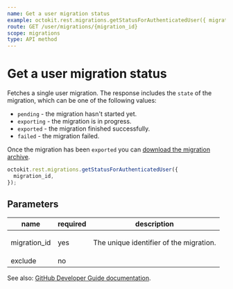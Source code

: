 ```yaml
---
name: Get a user migration status
example: octokit.rest.migrations.getStatusForAuthenticatedUser({ migration_id })
route: GET /user/migrations/{migration_id}
scope: migrations
type: API method
---
```


# Get a user migration status

Fetches a single user migration. The response includes the `state` of the migration, which can be one of the following values:

- `pending` - the migration hasn't started yet.
- `exporting` - the migration is in progress.
- `exported` - the migration finished successfully.
- `failed` - the migration failed.

Once the migration has been `exported` you can [download the migration archive](https://docs.github.com/rest/reference/migrations#download-a-user-migration-archive).

```js
octokit.rest.migrations.getStatusForAuthenticatedUser({
  migration_id,
});
```

## Parameters

<table>
  <thead>
    <tr>
      <th>name</th>
      <th>required</th>
      <th>description</th>
    </tr>
  </thead>
  <tbody>
    <tr><td>migration_id</td><td>yes</td><td>

The unique identifier of the migration.

</td></tr>
<tr><td>exclude</td><td>no</td><td>

</td></tr>
  </tbody>
</table>

See also: [GitHub Developer Guide documentation](https://docs.github.com/rest/reference/migrations#get-a-user-migration-status).
